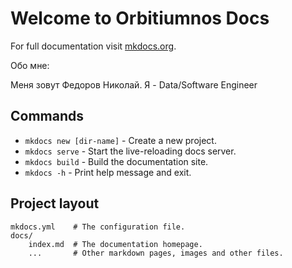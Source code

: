 # Welcome to Orbitiumnos Docs

For full documentation visit [mkdocs.org](https://www.mkdocs.org).

Обо мне:

Меня зовут Федоров Николай. Я - Data/Software Engineer

## Commands

* `mkdocs new [dir-name]` - Create a new project.
* `mkdocs serve` - Start the live-reloading docs server.
* `mkdocs build` - Build the documentation site.
* `mkdocs -h` - Print help message and exit.

## Project layout

    mkdocs.yml    # The configuration file.
    docs/
        index.md  # The documentation homepage.
        ...       # Other markdown pages, images and other files.
